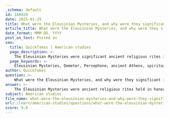 ```yaml
---
_schema: default
id: 166020
date: 2025-01-29
title: What were the Eleusinian Mysteries, and why were they significant in ancient Athens?
article_title: What were the Eleusinian Mysteries, and why were they significant in ancient Athens?
date_format: MMM DD, YYYY
post_on_text: Posted on
seo:
  title: QuickTakes | American studies
  page_description: >-
    The Eleusinian Mysteries were significant ancient religious rites in honor of Demeter and Persephone, promising spiritual rewards, reinforcing cultural identity, and involving secretive rituals at the sanctuary of Eleusis near Athens.
  page_keywords: >-
    Eleusinian Mysteries, Demeter, Persephone, ancient Athens, spiritual significance, cultural identity, secretive rituals, Telesterion, architectural achievement, ritual practices, life, death, rebirth, agricultural cycles, religious rites
author: QuickTakes
question: >-
    What were the Eleusinian Mysteries, and why were they significant in ancient Athens?
answer: >-
    The Eleusinian Mysteries were ancient religious rites held in honor of the goddesses Demeter and Persephone, centered in the sanctuary of Eleusis, located just outside of Athens. These mysteries were significant for several reasons:\n\n1. **Spiritual Significance**: The Eleusinian Mysteries promised initiates spiritual rewards, including the hope of a better afterlife. This aspect of the mysteries provided a profound sense of comfort and hope to the participants, as they believed that through these rites, they could secure a more favorable fate in the afterlife.\n\n2. **Cultural Identity**: The rituals were deeply intertwined with Athenian religious life and cultural identity. They were a vital part of the civic and religious calendar, reflecting the values and beliefs of Athenian society. The mysteries fostered a sense of community among participants, reinforcing social bonds and shared cultural heritage.\n\n3. **Secretive Nature**: The mysteries were characterized by their secretive nature, with specific rituals and teachings that were only revealed to the initiated. This secrecy added to their allure and significance, as it created an exclusive experience that was highly valued in Athenian society.\n\n4. **Architectural and Artistic Achievement**: The sanctuary of Eleusis included important structures, such as the Telesterion, where initiation ceremonies took place. These architectural achievements not only served as places of worship but also symbolized Athenian power and artistic accomplishment, reflecting the cultural advancements of the time.\n\n5. **Ritual Practices**: The Eleusinian Mysteries involved various ritual practices that focused on themes of life, death, and rebirth, mirroring the agricultural cycles associated with Demeter and Persephone. These rituals were integral to the religious life of the ancient Greeks and highlighted the importance of nature and fertility in their worldview.\n\nIn summary, the Eleusinian Mysteries were significant in ancient Athens due to their spiritual promises, cultural importance, secretive nature, architectural significance, and the rich ritual practices that they encompassed. They played a crucial role in shaping the religious and cultural landscape of Athenian society.
subject: American studies
file_name: what-were-the-eleusinian-mysteries-and-why-were-they-significant-in-ancient-athens.md
url: /learn/american-studies/questions/what-were-the-eleusinian-mysteries-and-why-were-they-significant-in-ancient-athens
score: 9.0
---
```


&nbsp;